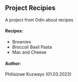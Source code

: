 ## Project Recipies
A project from Odin about recipes

#### Recipes:
* Brownies
* Broccoli Basil Pasta
* Mac and Cheese

#### Author:
Philisizwe Kuzwayo (01.03.2023)